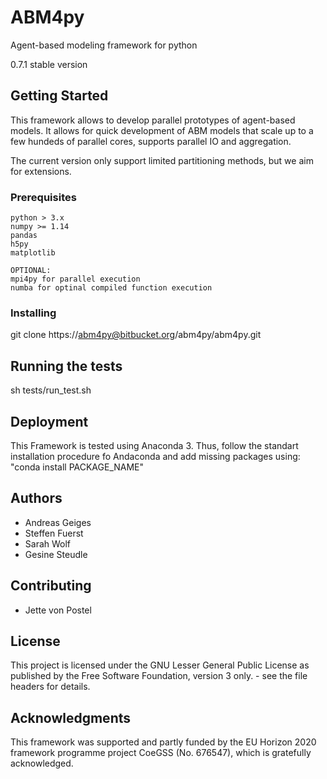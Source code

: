 # ABM4py

Agent-based modeling framework for python

0.7.1 stable version

## Getting Started

This framework allows to develop parallel prototypes of agent-based models.
It allows for quick development of ABM models that scale up to a few hundeds 
of parallel cores, supports parallel IO and aggregation.

The current version only support limited partitioning methods, but we aim for
extensions.

### Prerequisites

```
python > 3.x
numpy >= 1.14
pandas 
h5py
matplotlib

OPTIONAL:
mpi4py for parallel execution
numba for optinal compiled function execution
```

### Installing

git clone https://abm4py@bitbucket.org/abm4py/abm4py.git

## Running the tests

sh tests/run_test.sh

## Deployment

This Framework is tested using Anaconda 3. Thus, follow the standart installation
procedure fo Andaconda and add missing packages using: "conda install PACKAGE_NAME"

## Authors

- Andreas Geiges 
- Steffen Fuerst
- Sarah Wolf
- Gesine Steudle

## Contributing

- Jette von Postel


## License

This project is licensed under the GNU Lesser General Public License as published 
by the Free Software Foundation, version 3 only. - see the file headers for details.

## Acknowledgments

This framework was supported and partly funded by the EU Horizon 2020 framework programme project 
CoeGSS (No. 676547), which is gratefully acknowledged.

